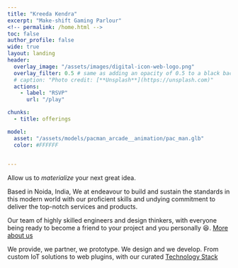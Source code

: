 ```yaml
---
title: "Kreeda Kendra"
excerpt: "Make-shift Gaming Parlour"
<!-- permalink: /home.html -->
toc: false
author_profile: false
wide: true
layout: landing
header:
  overlay_image: "/assets/images/digital-icon-web-logo.png"
  overlay_filter: 0.5 # same as adding an opacity of 0.5 to a black background
  # caption: "Photo credit: [**Unsplash**](https://unsplash.com)"
  actions:
    - label: "RSVP"
      url: "/play"

chunks:
  - title: offerings

model:
  asset: "/assets/models/pacman_arcade__animation/pac_man.glb"
  color: #FFFFFF

    
---
```



Allow us to _materialize_ your next great idea.

Based in Noida, India, We at endeavour to build and sustain the standards in this modern world with our proficient skills and undying commitment to deliver the top-notch services and products.

Our team of highly skilled engineers and design thinkers, with everyone being ready to become a friend to your project and you personally 😆.
[More about us](/core)

We provide, we partner, we prototype. We design and we develop.
From custom IoT solutions to web plugins, with our curated [Technology Stack](/tech)

